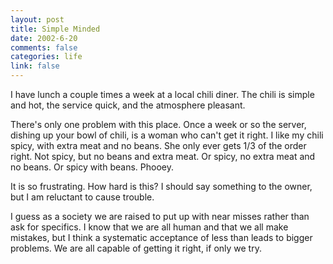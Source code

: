 ```yaml
--- 
layout: post
title: Simple Minded
date: 2002-6-20
comments: false
categories: life
link: false
---
```

I have lunch a couple times a week at a local chili diner. The chili is simple and hot, the service quick, and the atmosphere pleasant.

There's only one problem with this place. Once a week or so the server, dishing up your bowl of chili, is a woman who can't get it right. I like my chili spicy, with extra meat and no beans. She only ever gets 1/3 of the order right. Not spicy, but no beans and extra meat. Or spicy, no extra meat and no beans. Or spicy with beans. Phooey.

It is so frustrating. How hard is this? I should say something to the owner, but I am reluctant to cause trouble.

I guess as a society we are raised to put up with near misses rather than ask for specifics. I know that we are all human and that we all make mistakes, but I think a systematic acceptance of less than leads to bigger problems. We are all capable of getting it right, if only we try.
